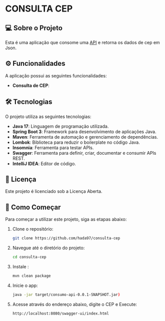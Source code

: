 # CONSULTA CEP

## 💻 Sobre o Projeto

Esta é uma aplicação que consome uma [API](https://viacep.com.br/) e retorna os dados de cep em Json.


## ⚙️ Funcionalidades


A aplicação possui as seguintes funcionalidades:
- **Consulta de CEP**:


## 🛠 Tecnologias

O projeto utiliza as seguintes tecnologias:
- **Java 17**: Linguagem de programação utilizada.
- **Spring Boot 3**: Framework para desenvolvimento de aplicações Java.
- **Maven**: Ferramenta de automação e gerenciamento de dependências.
- **Lombok**: Biblioteca para reduzir o boilerplate no código Java.
- **Insomnia**: Ferramenta para testar APIs.
- **Swagger**: Ferramenta para definir, criar, documentar e consumir APIs REST.
- **IntelliJ IDEA**: Editor de código.

## 📝 Licença

Este projeto é licenciado sob a Licença Aberta.

## 🚀 Como Começar

Para começar a utilizar este projeto, siga as etapas abaixo:

1. Clone o repositório:
    ```bash
    git clone https://github.com/hada97/consulta-cep
    ```
2. Navegue até o diretório do projeto:
    ```bash
    cd consulta-cep
    ```
3. Instale :
    ```bash
    mvn clean package

    ```
4. Inicie o app:
    ```bash
    java -jar target/consumo-api-0.0.1-SNAPSHOT.jar)

    ```
5. Acesse através do endereço abaixo, digite o CEP e Execute:
    ```bash
    http://localhost:8080/swagger-ui/index.html

    ```
